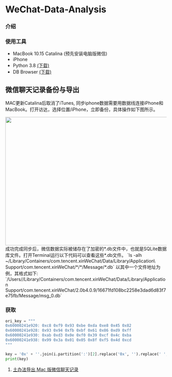 # WeChat-Data-Analysis

### 介绍
### 使用工具
- MacBook 10.15 Catalina (预先安装电脑版微信)
- iPhone
- Python 3.8 [(下载)](https://www.python.org/downloads/)
- DB Browser  [(下载)](https://sqlitebrowser.org/dl/)

## 微信聊天记录备份与导出
MAC更新Catalina后取消了iTunes, 同步iphone数据需要用数据线连接iPhone和MacBook。打开访达，选择位置/iPhone，立即备份，具体操作如下图所示。
<div align=center><img width="800" height="400" src="https://github.com/allen1881996/WeChat-Data-Analysis/blob/master/pics/iphone%E5%90%8C%E6%AD%A5.png"/></div>
成功完成同步后，微信数据实际被储存在了加密的*.db文件中，也就是SQLite数据库文件。打开Terminal运行以下代码可以查看这些*.db文件。
`ls -alh ~/Library/Containers/com.tencent.xinWeChat/Data/Library/Application\ Support/com.tencent.xinWeChat/*/*/Message/*.db`
以其中一个文件地址为例，其格式如下:
`/Users/<User Name>/Library/Containers/com.tencent.xinWeChat/Data/Library/Application Support/com.tencent.xinWeChat/2.0b4.0.9/16671fd108bc2258e3dad6d83f7e75fb/Message/msg_0.db`

### 获取

```python
ori_key = """
0x60000241e920: 0xc8 0xf9 0x93 0xbe 0xda 0xe8 0x45 0x82
0x60000241e928: 0x93 0x94 0xfb 0xbf 0x61 0x86 0xd9 0xff
0x60000241e930: 0xab 0xd3 0x0e 0xf0 0x39 0xcf 0x4c 0xba
0x60000241e938: 0x99 0x3a 0x01 0x05 0x8f 0xf5 0x4d 0xcd
"""

key = '0x' + ''.join(i.partition(':')[2].replace('0x', '').replace(' ', '') for i in ori_key.split('\n')[1:5])
print(key)
```
1. [土办法导出 Mac 版微信聊天记录](https://www.v2ex.com/t/466053)
